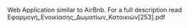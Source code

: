 Web Application similar to AirBnb. For a full description read Εφαρμογή_Ενοικίασης_Δωματίων_Κατοικιών[253].pdf
